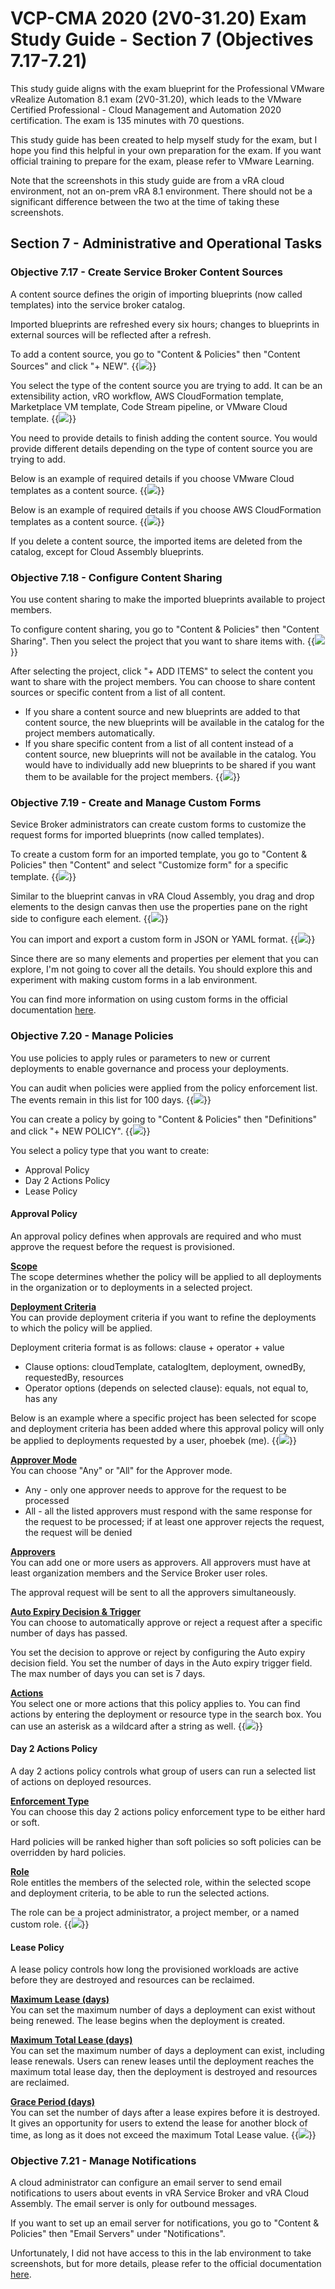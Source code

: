 # VCP-CMA 2020 (2V0-31.20) Exam Study Guide - Section 7 (Objectives 7.17-7.21)


This study guide aligns with the exam blueprint for the Professional VMware vRealize Automation 8.1 exam (2V0-31.20), which leads to the VMware Certified Professional - Cloud Management and Automation 2020 certification. The exam is 135 minutes with 70 questions. 

This study guide has been created to help myself study for the exam, but I hope you find this helpful in your own preparation for the exam. If you want official training to prepare for the exam, please refer to VMware Learning. 

Note that the screenshots in this study guide are from a vRA cloud environment, not an on-prem vRA 8.1 environment. There should not be a significant difference between the two at the time of taking these screenshots.

## Section 7 - Administrative and Operational Tasks

### Objective 7.17 - Create Service Broker Content Sources
A content source defines the origin of importing blueprints (now called templates) into the service broker catalog. 

Imported blueprints are refreshed every six hours; changes to blueprints in external sources will be reflected after a refresh. 

To add a content source, you go to "Content & Policies" then "Content Sources" and click "+ NEW". 
{{<image src="add-content-source.png" linked="true">}} 

You select the type of the content source you are trying to add. It can be an extensibility action, vRO workflow, AWS CloudFormation template, Marketplace VM template, Code Stream pipeline, or VMware Cloud template. 
{{<image src="add-content-source-2.png" linked="true">}} 

You need to provide details to finish adding the content source. You would provide different details depending on the type of content source you are trying to add. 

Below is an example of required details if you choose VMware Cloud templates as a content source. 
{{<image src="add-content-source-vmware-cloud-templates.png" linked="true">}} 

Below is an example of required details if you choose AWS CloudFormation templates as a content source. 
{{<image src="add-content-source-aws-cloudformation.png" linked="true">}} 

If you delete a content source, the imported items are deleted from the catalog, except for Cloud Assembly blueprints. 


### Objective 7.18 - Configure Content Sharing
You use content sharing to make the imported blueprints available to project members. 

To configure content sharing, you go to "Content & Policies" then "Content Sharing". Then you select the project that you want to share items with. 
{{<image src="content-sharing.png" linked="true">}} 

After selecting the project, click "+ ADD ITEMS" to select the content you want to share with the project members. You can choose to share content sources or specific content from a list of all content. 
* If you share a content source and new blueprints are added to that content source, the new blueprints will be available in the catalog for the project members automatically.
* If you share specific content from a list of all content instead of a content source, new blueprints will not be available in the catalog. You would have to individually add new blueprints to be shared if you want them to be available for the project members.
{{<image src="content-sharing-2.png" linked="true">}} 


### Objective 7.19 - Create and Manage Custom Forms
Sevice Broker administrators can create custom forms to customize the request forms for imported blueprints (now called templates).

To create a custom form for an imported template, you go to "Content & Policies" then "Content" and select "Customize form" for a specific template. 
{{<image src="create-custom-form.png" linked="true">}} 

Similar to the blueprint canvas in vRA Cloud Assembly, you drag and drop elements to the design canvas then use the properties pane on the right side to configure each element. 
{{<image src="create-custom-form-2.png" linked="true">}} 

You can import and export a custom form in JSON or YAML format. 
{{<image src="create-custom-form-3.png" linked="true">}} 

Since there are so many elements and properties per element that you can explore, I'm not going to cover all the details. You should explore this and experiment with making custom forms in a lab environment. 

You can find more information on using custom forms in the official documentation [here][vRA8-custom-form-official-doc-link].


### Objective 7.20 - Manage Policies
You use policies to apply rules or parameters to new or current deployments to enable governance and process your deployments.

You can audit when policies were applied from the policy enforcement list. The events remain in this list for 100 days. 
{{<image src="enforcement.png" linked="true">}} 

You can create a policy by going to "Content & Policies" then "Definitions" and click "+ NEW POLICY". 
{{<image src="add-policy.png" linked="true">}} 

You select a policy type that you want to create:
* Approval Policy
* Day 2 Actions Policy 
* Lease Policy

#### Approval Policy
An approval policy defines when approvals are required and who must approve the request before the request is provisioned.

<b><u>Scope</u></b><br>
The scope determines whether the policy will be applied to all deployments in the organization or to deployments in a selected project. 

<b><u>Deployment Criteria</u></b><br>
You can provide deployment criteria if you want to refine the deployments to which the policy will be applied. 

Deployment criteria format is as follows: clause + operator + value
* Clause options: cloudTemplate, catalogItem, deployment, ownedBy, requestedBy, resources
* Operator options (depends on selected clause): equals, not equal to, has any

Below is an example where a specific project has been selected for scope and deployment criteria has been added where this approval policy will only be applied to deployments requested by a user, phoebek (me). 
{{<image src="approval-policy.png" linked="true">}} 

<b><u>Approver Mode</u></b><br>
You can choose "Any" or "All" for the Approver mode.
* Any - only one approver needs to approve for the request to be processed
* All - all the listed approvers must respond with the same response for the request to be processed; if at least one approver rejects the request, the request will be denied 

<b><u>Approvers</u></b><br>
You can add one or more users as approvers. All approvers must have at least organization members and the Service Broker user roles. 

The approval request will be sent to all the approvers simultaneously. 

<b><u>Auto Expiry Decision & Trigger</u></b><br>
You can choose to automatically approve or reject a request after a specific number of days has passed. 

You set the decision to approve or reject by configuring the Auto expiry decision field. You set the number of days in the Auto expiry trigger field. The max number of days you can set is 7 days. 

<b><u>Actions</u></b><br>
You select one or more actions that this policy applies to. You can find actions by entering the deployment or resource type in the search box. You can use an asterisk as a wildcard after a string as well. 
{{<image src="approval-policy-2.png" linked="true">}} 

#### Day 2 Actions Policy
A day 2 actions policy controls what group of users can run a selected list of actions on deployed resources. 

<b><u>Enforcement Type</u></b><br>
You can choose this day 2 actions policy enforcement type to be either hard or soft. 

Hard policies will be ranked higher than soft policies so soft policies can be overridden by hard policies. 

<b><u>Role</u></b><br>
Role entitles the members of the selected role, within the selected scope and deployment criteria, to be able to run the selected actions. 

The role can be a project administrator, a project member, or a named custom role. 
{{<image src="day2-action-policy.png" linked="true">}} 

#### Lease Policy
A lease policy controls how long the provisioned workloads are active before they are destroyed and resources can be reclaimed. 

<b><u>Maximum Lease (days)</u></b><br>
You can set the maximum number of days a deployment can exist without being renewed. The lease begins when the deployment is created. 

<b><u>Maximum Total Lease (days)</u></b><br>
You can set the maximum number of days a deployment can exist, including lease renewals. Users can renew leases until the deployment reaches the maximum total lease day, then the deployment is destroyed and resources are reclaimed. 

<b><u>Grace Period (days)</u></b><br>
You can set the number of days after a lease expires before it is destroyed. It gives an opportunity for users to extend the lease for another block of time, as long as it does not exceed the maximum Total Lease value. 
{{<image src="lease-policy.png" linked="true">}} 


### Objective 7.21 - Manage Notifications
A cloud administrator can configure an email server to send email notifications to users about events in vRA Service Broker and vRA Cloud Assembly. The email server is only for outbound messages.

If you want to set up an email server for notifications, you go to "Content & Policies" then "Email Servers" under "Notifications". 

Unfortunately, I did not have access to this in the lab environment to take screenshots, but for more details, please refer to the official documentation [here][vRA8-service-broker-notification-official-doc-link].


[kubernetes-architecture-official-doc-link]: https://kubernetes.io/docs/concepts/overview/components/
[vRA8-custom-form-official-doc-link]: https://docs.vmware.com/en/vRealize-Automation/8.1/Using-and-Managing-Service-Broker/GUID-A152CC03-D0DC-41C1-9ADA-A386983CA548.html
[vRA8-service-broker-notification-official-doc-link]: https://docs.vmware.com/en/vRealize-Automation/8.1/Using-and-Managing-Service-Broker/GUID-9973D5B2-9C42-448D-B2DA-E2F781292A9D.html
